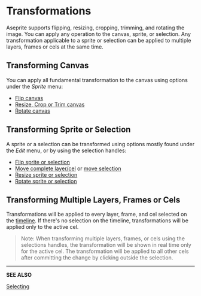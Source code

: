 # Transformations

Aseprite supports flipping, resizing, cropping, trimming, and rotating the image. You can apply any operation to the canvas, sprite, or selection. Any transformation applicable to a sprite or selection can be applied to multiple layers, frames or cels at the same time.

## Transforming Canvas

You can apply all fundamental transformation to the canvas using options under the *Sprite* menu:

* [Flip canvas](flip-canvas.md)
* [Resize, Crop or Trim canvas](canvas.md)
* [Rotate canvas](rotate-canvas.md)

## Transforming Sprite or Selection

A sprite or a selection can be transformed using options mostly found under the *Edit* menu, or by using the selection handles:

* [Flip sprite or selection](flip.md)
* [Move complete layer/cel](move-tool.md) or [move selection](move-selection.md)
* [Resize sprite or selection](resize.md)
* [Rotate sprite or selection](rotate.md)

## Transforming Multiple Layers, Frames or Cels

Transformations will be applied to every layer, frame, and cel selected on the [timeline](timeline.md). If there's no selection on the timeline, transformations will be applied only to the active cel.

> Note: When transforming multiple layers, frames, or cels using the selections handles, the transformation will be shown in real time only for the active cel. The transformation will be applied to all other cels after committing the change by clicking outside the selection.

<!-- PREVIEW: GIF, multiple cels being modified at the same time - move, resize and rotate an animated character onto a sprite of a TV, possibly show copying it from another file altogether -->

---

**SEE ALSO**

[Selecting](selecting.md)
